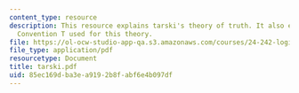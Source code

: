 ```yaml
---
content_type: resource
description: This resource explains tarski's theory of truth. It also explains the
  Convention T used for this theory.
file: https://ol-ocw-studio-app-qa.s3.amazonaws.com/courses/24-242-logic-ii-spring-2004/85ec169dba3ea9192b8fabf6e4b097df_tarski.pdf
file_type: application/pdf
resourcetype: Document
title: tarski.pdf
uid: 85ec169d-ba3e-a919-2b8f-abf6e4b097df
---
```

